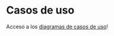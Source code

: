 # **Casos de uso**

Acceso a los [diagramas de casos de uso](https://luissantiagolopez.github.io/use-case-diagrams/)!
